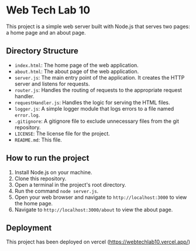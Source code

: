 # Web Tech Lab 10

This project is a simple web server built with Node.js that serves two pages: a home page and an about page.

## Directory Structure

-   `index.html`: The home page of the web application.
-   `about.html`: The about page of the web application.
-   `server.js`: The main entry point of the application. It creates the HTTP server and listens for requests.
-   `router.js`: Handles the routing of requests to the appropriate request handler.
-   `requestHandler.js`: Handles the logic for serving the HTML files.
-   `logger.js`: A simple logger module that logs errors to a file named `error.log`.
-   `.gitignore`: A gitignore file to exclude unnecessary files from the git repository.
-   `LICENSE`: The license file for the project.
-   `README.md`: This file.

## How to run the project

1.  Install Node.js on your machine.
2.  Clone this repository.
3.  Open a terminal in the project's root directory.
4.  Run the command `node server.js`.
5.  Open your web browser and navigate to `http://localhost:3000` to view the home page.
6.  Navigate to `http://localhost:3000/about` to view the about page.

## Deployment

  This project has been deployed on vercel (https://webtechlab10.vercel.app/)
